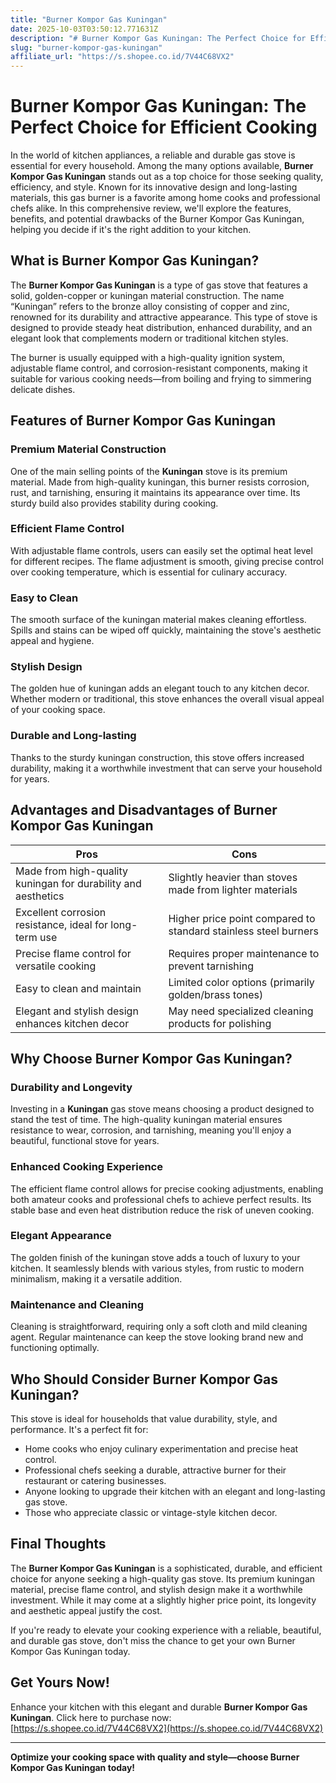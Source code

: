 ```yaml
---
title: "Burner Kompor Gas Kuningan"
date: 2025-10-03T03:50:12.771631Z
description: "# Burner Kompor Gas Kuningan: The Perfect Choice for Efficient Cooking..."
slug: "burner-kompor-gas-kuningan"
affiliate_url: "https://s.shopee.co.id/7V44C68VX2"
---
```

# Burner Kompor Gas Kuningan: The Perfect Choice for Efficient Cooking

In the world of kitchen appliances, a reliable and durable gas stove is essential for every household. Among the many options available, **Burner Kompor Gas Kuningan** stands out as a top choice for those seeking quality, efficiency, and style. Known for its innovative design and long-lasting materials, this gas burner is a favorite among home cooks and professional chefs alike. In this comprehensive review, we'll explore the features, benefits, and potential drawbacks of the Burner Kompor Gas Kuningan, helping you decide if it's the right addition to your kitchen.

## What is Burner Kompor Gas Kuningan?

The **Burner Kompor Gas Kuningan** is a type of gas stove that features a solid, golden-copper or kuningan material construction. The name “Kuningan” refers to the bronze alloy consisting of copper and zinc, renowned for its durability and attractive appearance. This type of stove is designed to provide steady heat distribution, enhanced durability, and an elegant look that complements modern or traditional kitchen styles.

The burner is usually equipped with a high-quality ignition system, adjustable flame control, and corrosion-resistant components, making it suitable for various cooking needs—from boiling and frying to simmering delicate dishes.

## Features of Burner Kompor Gas Kuningan

### Premium Material Construction
One of the main selling points of the **Kuningan** stove is its premium material. Made from high-quality kuningan, this burner resists corrosion, rust, and tarnishing, ensuring it maintains its appearance over time. Its sturdy build also provides stability during cooking.

### Efficient Flame Control
With adjustable flame controls, users can easily set the optimal heat level for different recipes. The flame adjustment is smooth, giving precise control over cooking temperature, which is essential for culinary accuracy.

### Easy to Clean
The smooth surface of the kuningan material makes cleaning effortless. Spills and stains can be wiped off quickly, maintaining the stove's aesthetic appeal and hygiene.

### Stylish Design
The golden hue of kuningan adds an elegant touch to any kitchen decor. Whether modern or traditional, this stove enhances the overall visual appeal of your cooking space.

### Durable and Long-lasting
Thanks to the sturdy kuningan construction, this stove offers increased durability, making it a worthwhile investment that can serve your household for years.

## Advantages and Disadvantages of Burner Kompor Gas Kuningan

| **Pros** | **Cons** |
|------------|-------------|
| Made from high-quality kuningan for durability and aesthetics | Slightly heavier than stoves made from lighter materials |
| Excellent corrosion resistance, ideal for long-term use | Higher price point compared to standard stainless steel burners |
| Precise flame control for versatile cooking | Requires proper maintenance to prevent tarnishing |
| Easy to clean and maintain | Limited color options (primarily golden/brass tones) |
| Elegant and stylish design enhances kitchen decor | May need specialized cleaning products for polishing |

## Why Choose Burner Kompor Gas Kuningan?

### Durability and Longevity
Investing in a **Kuningan** gas stove means choosing a product designed to stand the test of time. The high-quality kuningan material ensures resistance to wear, corrosion, and tarnishing, meaning you'll enjoy a beautiful, functional stove for years.

### Enhanced Cooking Experience
The efficient flame control allows for precise cooking adjustments, enabling both amateur cooks and professional chefs to achieve perfect results. Its stable base and even heat distribution reduce the risk of uneven cooking.

### Elegant Appearance
The golden finish of the kuningan stove adds a touch of luxury to your kitchen. It seamlessly blends with various styles, from rustic to modern minimalism, making it a versatile addition.

### Maintenance and Cleaning
Cleaning is straightforward, requiring only a soft cloth and mild cleaning agent. Regular maintenance can keep the stove looking brand new and functioning optimally.

## Who Should Consider Burner Kompor Gas Kuningan?

This stove is ideal for households that value durability, style, and performance. It's a perfect fit for:

- Home cooks who enjoy culinary experimentation and precise heat control.
- Professional chefs seeking a durable, attractive burner for their restaurant or catering businesses.
- Anyone looking to upgrade their kitchen with an elegant and long-lasting gas stove.
- Those who appreciate classic or vintage-style kitchen decor.

## Final Thoughts

The **Burner Kompor Gas Kuningan** is a sophisticated, durable, and efficient choice for anyone seeking a high-quality gas stove. Its premium kuningan material, precise flame control, and stylish design make it a worthwhile investment. While it may come at a slightly higher price point, its longevity and aesthetic appeal justify the cost.

If you're ready to elevate your cooking experience with a reliable, beautiful, and durable gas stove, don't miss the chance to get your own Burner Kompor Gas Kuningan today.

## Get Yours Now!

Enhance your kitchen with this elegant and durable **Burner Kompor Gas Kuningan**. Click here to purchase now: [https://s.shopee.co.id/7V44C68VX2](https://s.shopee.co.id/7V44C68VX2)

---

**Optimize your cooking space with quality and style—choose Burner Kompor Gas Kuningan today!**
